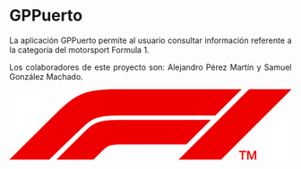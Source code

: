 <div align="justify">

# GPPuerto
La aplicación GPPuerto permite al usuario consultar información referente a la categoría del motorsport Formula 1.

Los colaboradores de este proyecto son:
Alejandro Pérez Martín y Samuel González Machado.

![](https://github.com/AlejandroPerMar/proyectoets/blob/develop/Imagenes/logo.png)

</div>
